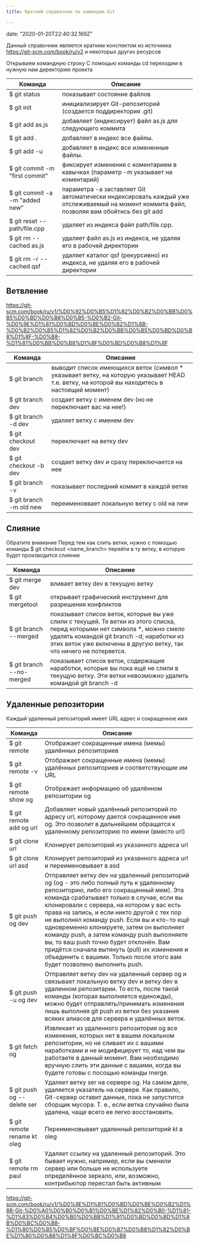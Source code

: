 ```yaml
---
title: Краткий справочник по командам Git

---
```


date: "2020-01-20T22:40:32.169Z"

Данный справочник является кратким конспектом из источника https://git-scm.com/book/ru/v2 и некоторых других ресурсов

Открываем командную строку
С помощью команды cd переходим в нужную нам директорию проекта

Команда | Описание
--------|---------
$ git status | показывает состояние файлов
$ git init | инициализирует Git-репозиторий (создается поддиректория .git)
$ git add as.js | добавляет (индексирует) файл as.js для следующего коммита
$ git add . | добавляет в индекс все файлы. 
$ git add -u  | добавляет в индекс все измененные файлы. 
$ git commit -m "first commit" | фиксирует изменения с коментарием в кавычках (параметр -m указывает на коментарий)
$ git commit -a -m "added new" | параметра -a заставляет Git автоматически индексировать каждый уже отслеживаемый на момент коммита файл, позволяя вам обойтись без git add
$ git reset -- path/file.cpp | удаляет из индекса файл path/file.cpp.
$ git rm --cached as.js | удаляет файл as.js из индекса, не удаляя его в рабочей директории
$ git rm -r --cached qsf | удаляет каталог qsf (рекурсивно) из индекса, не удаляя его в рабочей директории
							
## Ветвление

https://git-scm.com/book/ru/v1/%D0%92%D0%B5%D1%82%D0%B2%D0%BB%D0%B5%D0%BD%D0%B8%D0%B5-%D0%B2-Git-%D0%9E%D1%81%D0%BD%D0%BE%D0%B2%D1%8B-%D0%B2%D0%B5%D1%82%D0%B2%D0%BB%D0%B5%D0%BD%D0%B8%D1%8F-%D0%B8-%D1%81%D0%BB%D0%B8%D1%8F%D0%BD%D0%B8%D1%8F

Команда | Описание
-----------|---------
$ git branch |                       выводит список имеющихся веток (символ * указывает ветку, на которую указывает HEAD т.е. ветку, на которой вы находитесь в настоящий момент)
$ git branch dev |                   создает ветку с именем dev (но не переключает вас на нее!)
$ git branch -d dev |                удаляет ветку с именем dev
$ git checkout dev |                 переключает на ветку dev
$ git checkout -b dev |              создает ветку dev и сразу переключается на нее
$ git branch -v |                    показывает последний коммит в каждой ветке
$ git branch -m old new |            переименоввает локальную ветку с old на new


## Слияние

Обратите внимание                   Перед тем как слить ветки, нужно с помощью команды $ git checkout <name_branch> перейти в ту ветку, в которую будет производится слияние 

Команда             | Описание
-----------------|---------
$ git merge dev |                    вливает ветку dev в текущую ветку
$ git mergetool |                    открывает графический инструмент для разрешения конфликтов
$ git branch --merged |              показывает список веток, которые вы уже слили с текущей. Те ветки из этого списка, перед которыми нет символа *, можно смело удалять командой git branch -d; наработки из этих веток уже включены в другую ветку, так что ничего не потеряется.
$ git branch --no-merged |           показывает список веток, содержащие наработки, которые вы пока ещё не слили в текущую ветку. Эти ветки невозможно удалить командой git branch -d

## Удаленные репозитории

Каждый удаленный репозиторий имеет URL адрес и сокращенное имя

Команда | Описание
-----------|---------
$ git remote |                       Отображает сокращенные имена (мемы) удалённых репозиториев
$ git remote -v |                    Отображает сокращенные имена (мемы) удалённых репозиториев и соответствующие им URL
$ git remote show og |               Отображает информацию об удалённом репозитории og
$ git remote add og url |            Добавляет новый удалённый репозиторий по адресу url, которому дается сокращенное имя og. Это позволит в дальнейшем обращатся к удаленному репозиторию по имени (вместо url)
$ git clone url |                    Клонирует репозиторий из указанного адреса url
$ git clone url asd |                Клонирует репозиторий из указанного адреса url и переименовывает в asd
$ git push og dev |                  Отправляет ветку dev на удаленный репозиторий og (og - это либо полный путь к удаленному репозиторию, либо его сокращенный мем). Эта команда срабатывает только в случае, если вы клонировали с сервера, на котором у вас есть права на запись, и если никто другой с тех пор не выполнял команду push. Если вы и кто-то ещё одновременно клонируете, затем он выполняет команду push, а затем команду push выполняете вы, то ваш push точно будет отклонён. Вам придётся сначала вытянуть (pull) их изменения и объединить с вашими. Только после этого вам будет позволено выполнить push. 
$ git push -u og dev |               Отправляет ветку dev на удаленный сервер og и связывает локальную ветку dev и ветку dev в удаленном репозитарии. То есть, после такой команды (которая выполняется единожды), можно будет отправлять/принимать изменения лишь выполняя git push из ветки без указания всяких алиасов для сервера и удалённых веток.
$ git fetch og |                     Извлекает из удаленного репозитория og все изменения, которых нет в вашем локальном репозитории, но не сливает их с вашими наработками и не модифицирует то, над чем вы работаете в данный момент. Вам необходимо вручную слить эти данные с вашими, когда вы будете готовы с посощью команды merge.
$ git push og --delete ser |         Удаляет ветку ser на сервере og. На самом деле, удаляется указатель на сервере. Как правило, Git-сервер оставит данные, пока не запустится сборщик мусора. Т. е., если ветка случайно была удалена, чаще всего ее легко восстановить.
$ git remote rename kt oleg |        Переименовывает удаленный репозиторий kt в oleg
$ git remote rm paul |               Удаляет ссылку на удаленный репозиторий. Это бывает нужно, например, если вы сменили сервер или больше не используете определённое зеркало, или, возможно, контрибьютор перестал быть активным
                                
https://git-scm.com/book/ru/v1/%D0%9E%D1%81%D0%BD%D0%BE%D0%B2%D1%8B-Git-%D0%A0%D0%B0%D0%B1%D0%BE%D1%82%D0%B0-%D1%81-%D1%83%D0%B4%D0%B0%D0%BB%D1%91%D0%BD%D0%BD%D1%8B%D0%BC%D0%B8-%D1%80%D0%B5%D0%BF%D0%BE%D0%B7%D0%B8%D1%82%D0%BE%D1%80%D0%B8%D1%8F%D0%BC%D0%B8


